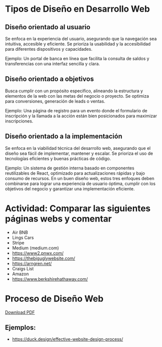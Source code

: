 # Tipos de Diseño en Desarrollo Web
## Diseño orientado al usuario
Se enfoca en la experiencia del usuario, asegurando que la navegación sea intuitiva, accesible y eficiente. Se prioriza la usabilidad y la accesibilidad para diferentes dispositivos y capacidades.

Ejemplo: Un portal de banca en línea que facilita la consulta de saldos y transferencias con una interfaz sencilla y clara.

## Diseño orientado a objetivos
Busca cumplir con un propósito específico, alineando la estructura y elementos de la web con las metas del negocio o proyecto. Se optimiza para conversiones, generación de leads o ventas.

Ejemplo: Una página de registro para un evento donde el formulario de inscripción y la llamada a la acción están bien posicionados para maximizar inscripciones.

## Diseño orientado a la implementación
Se enfoca en la viabilidad técnica del desarrollo web, asegurando que el diseño sea fácil de implementar, mantener y escalar. Se prioriza el uso de tecnologías eficientes y buenas prácticas de código.

Ejemplo: Un sistema de gestión interna basado en componentes reutilizables de React, optimizado para actualizaciones rápidas y bajo consumo de recursos.
En un buen diseño web, estos tres enfoques deben combinarse para lograr una experiencia de usuario óptima, cumplir con los objetivos del negocio y garantizar una implementación eficiente.


# Actividad: Comparar las siguientes páginas webs y comentar
- Air BNB
- Lings Cars
- Stripe
- Medium (medium.com)
- https://www2.pnwx.com/
- https://thebiguglywebsite.com/
- https://arngren.net/
- Craigs List
- Amazon
- https://www.berkshirehathaway.com/

# Proceso de Diseño Web
[Download PDF](../x-assets/proceso-diseno-pagina-web.pdf)

## Ejemplos:
- https://duck.design/effective-website-design-process/
